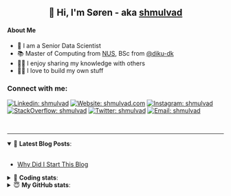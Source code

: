 <h2 align="center">
	👋 Hi, I'm Søren - aka <a href="https://shmulvad.com">shmulvad</a>
</h2>

#### About Me
- 🤖 I am a Senior Data Scientist
- 📚 Master of Computing from [NUS], BSc from [@diku-dk]
- 👨‍🏫 I enjoy sharing my knowledge with others
- 👨‍💻 I love to build my own stuff

### Connect with me:

[![Linkedin: shmulvad](https://img.shields.io/badge/shmulvad-blue?style=flat&logo=Linkedin&logoColor=white)][linkedin]
[![Website: shmulvad.com](https://img.shields.io/badge/shmulvad.com-47CCCC?&style=flat&logo=Google-Chrome&logoColor=white)][website]
[![Instagram: shmulvad](https://img.shields.io/badge/-@shmulvad-purple?style=flat&logo=Instagram&logoColor=white)][instagram]
[![StackOverflow: shmulvad](https://img.shields.io/badge/shmulvad-FE7A16?style=flat&logo=stack-overflow&logoColor=white)][stackOverflow]
[![Twitter: shmulvad](https://img.shields.io/badge/@shmulvad-1ca0f1?style=flat&logo=twitter&logoColor=white)][twitter]
[![Email: shmulvad](https://img.shields.io/badge/shmulvad-D14836?style=flat&logo=gmail&logoColor=white)][mail]

<br />

---

<details open>
 <summary>📕 <b>Latest Blog Posts</b>: </summary>

<br>

<!-- BLOG-POST-LIST:START -->
- [Why Did I Start This Blog](https://shmulvad.com/blog/why-did-start-this-blog)
<!-- BLOG-POST-LIST:END -->

</details>

<!-- --- -->

<details>
 <summary>🤖 <b>Coding stats</b>: </summary>

<br>

NOTE: Doesn't track coding at work or work done in environments such as Jupyter Notebooks.

<!--START_SECTION:waka-->
![Code Time](http://img.shields.io/badge/Code%20Time-2%2C955%20hrs%2015%20mins-blue)

**I'm an Early 🐤** 

```text
🌞 Morning                2143 commits        ███████░░░░░░░░░░░░░░░░░░   26.62 % 
🌆 Daytime                3308 commits        ██████████░░░░░░░░░░░░░░░   41.10 % 
🌃 Evening                1895 commits        ██████░░░░░░░░░░░░░░░░░░░   23.54 % 
🌙 Night                  703 commits         ██░░░░░░░░░░░░░░░░░░░░░░░   08.73 % 
```


📊 **This Week I Spent My Time On** 

```text
💬 Programming Languages: 
TypeScript               2 hrs 14 mins       ███████████░░░░░░░░░░░░░░   43.48 % 
Python                   1 hr 49 mins        █████████░░░░░░░░░░░░░░░░   35.53 % 
Other                    44 mins             ████░░░░░░░░░░░░░░░░░░░░░   14.41 % 
Text                     6 mins              █░░░░░░░░░░░░░░░░░░░░░░░░   02.11 % 
TOML                     5 mins              ░░░░░░░░░░░░░░░░░░░░░░░░░   01.65 % 

🔥 Editors: 
VS Code                  4 hrs 18 mins       █████████████████████░░░░   83.65 % 
Zsh                      43 mins             ████░░░░░░░░░░░░░░░░░░░░░   14.24 % 
Sublime Text             6 mins              █░░░░░░░░░░░░░░░░░░░░░░░░   02.11 % 

🐱‍💻 Projects: 
km24-core                4 hrs 22 mins       █████████████████████░░░░   85.01 % 
company-scrapers         26 mins             ██░░░░░░░░░░░░░░░░░░░░░░░   08.65 % 
sitesentinel_manager     13 mins             █░░░░░░░░░░░░░░░░░░░░░░░░   04.23 % 
Unknown Project          6 mins              █░░░░░░░░░░░░░░░░░░░░░░░░   02.11 % 
```


 Last Updated on 09/12/2024 18:54:36 UTC
<!--END_SECTION:waka-->

</details>

<!-- --- -->

<details>
 <summary>😇 <b>My GitHub stats</b>: </summary>

<br>

<img align="left" alt="shmulvad's Github Stats" src="https://github-readme-stats.vercel.app/api?username=shmulvad&show_icons=true&hide_border=true" />

</details>



[website]: https://shmulvad.com
[twitter]: https://twitter.com/shmulvad
[linkedin]: https://linkedin.com/in/shmulvad
[instagram]: https://instagram.com/shmulvad
[stackOverflow]: https://stackoverflow.com/users/9248793/shmulvad
[mail]: mailto:shmulvad@gmail.com
[@diku-dk]: https://github.com/diku-dk
[github]: https://github.com/shmulvad
[NUS]: https://www.nus.edu.sg

